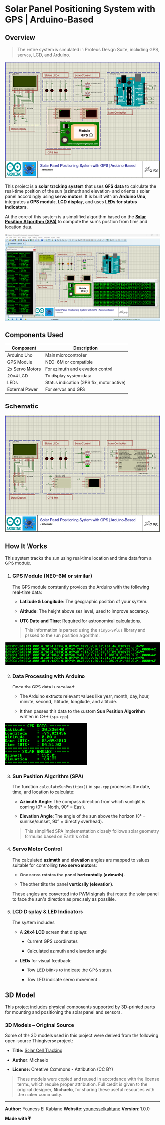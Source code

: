 ﻿# Solar Panel Positioning System with GPS | Arduino-Based

## Overview
> The entire system is simulated in Proteus Design Suite, including GPS, servos, LCD, and Arduino.

![Simulation](https://github.com/youness-el-kabtane/Solar-Panel-Positioning-System-with-GPS-Arduino-Based/blob/91e7d0451814cadda96cdbafb89b83d9f8f5630d/image/image1.png) 

This project is a **solar tracking system** that uses **GPS data** to calculate the real-time position of the sun (azimuth and elevation) and orients a solar panel accordingly using **servo motors**. It is built with an **Arduino Uno**, integrates a **GPS module**, **LCD display**, and uses **LEDs for status indicators**.

At the core of this system is a simplified algorithm based on the **[Solar Position Algorithm (SPA)](https://midcdmz.nrel.gov/spa/)** to compute the sun's position from time and location data.

![Simulation](https://github.com/youness-el-kabtane/Solar-Panel-Positioning-System-with-GPS-Arduino-Based/blob/35853b0ba3b8db147bef0a6d393176bcba101068/image/image2.png) 

## Components Used
| Component          | Description                               
|--------------------|------------------------------------------
| Arduino Uno        | Main microcontroller                      
| GPS Module         | NEO-6M or compatible                      
| 2x Servo Motors    | For azimuth and elevation control         
| 20x4 LCD           | To display system data                    
| LEDs               | Status indication (GPS fix, motor active) 
| External Power     | For servos and GPS                        

## Schematic 

![Schematic](https://github.com/youness-el-kabtane/Solar-Panel-Positioning-System-with-GPS-Arduino-Based/blob/35853b0ba3b8db147bef0a6d393176bcba101068/image/image5.png) 

## How It Works
This system tracks the sun using real-time location and time data from a GPS module. 

1.  ### GPS Module (NEO-6M or similar)
    
    The GPS module constantly provides the Arduino with the following real-time data:
    
    -   **Latitude & Longitude**: The geographic position of your system.
        
    -   **Altitude**: The height above sea level, used to improve accuracy.
        
    -   **UTC Date and Time**: Required for astronomical calculations.
        
    
    > This information is parsed using the `TinyGPSPlus` library and passed to the sun position algorithm.

![GPS Monitor](https://github.com/youness-el-kabtane/Solar-Panel-Positioning-System-with-GPS-Arduino-Based/blob/35853b0ba3b8db147bef0a6d393176bcba101068/image/image3.png) 

2.  ### Data Processing with Arduino
    
    Once the GPS data is received:
    
    -   The Arduino extracts relevant values like year, month, day, hour, minute, second, latitude, longitude, and altitude.
        
    -   It then passes this data to the custom **Sun Position Algorithm** written in C++ (`spa.cpp`).

![Serial Monitor](https://github.com/youness-el-kabtane/Solar-Panel-Positioning-System-with-GPS-Arduino-Based/blob/35853b0ba3b8db147bef0a6d393176bcba101068/image/image4.png) 
        
3.  ### Sun Position Algorithm (SPA)
    
    The function `calculateSunPosition()` in `spa.cpp` processes the date, time, and location to calculate:
    
    -   **Azimuth Angle**: The compass direction from which sunlight is coming (0° = North, 90° = East).
        
    -   **Elevation Angle**: The angle of the sun above the horizon (0° = sunrise/sunset, 90° = directly overhead).
       
    > This simplified SPA implementation closely follows solar geometry formulas based on Earth's orbit.
    
4.  ### Servo Motor Control
    
    The calculated **azimuth** and **elevation** angles are mapped to values suitable for controlling **two servo motors**:
    
    -   One servo rotates the panel **horizontally (azimuth)**.
        
    -   The other tilts the panel **vertically (elevation)**.
        
    These angles are converted into PWM signals that rotate the solar panel to face the sun's direction as precisely as possible.
    
5.  ### LCD Display & LED Indicators
    
    The system includes:
    
    -   A **20x4 LCD** screen that displays:
        
        -   Current GPS coordinates
            
        -   Calculated azimuth and elevation angle
            
    -   **LEDs** for visual feedback:
        
        -   Tow LED blinks to indicate the GPS status.
            
        -   Tow LED indicate servo movement .

## 3D Model 

This project includes physical components supported by 3D-printed parts for mounting and positioning the solar panel and sensors.

### 3D Models – Original Source

Some of the 3D models used in this project were derived from the following open-source Thingiverse project:

-   **Title:** [Solar Cell Tracking](https://www.thingiverse.com/thing:2939509/files)
    
-   **Author:** Michaelo
    
-   **License:** Creative Commons - Attribution (CC BY)
    

> These models were copied and reused in accordance with the license terms, which require proper attribution. Full credit is given to the original designer, **Michaelo**, for sharing these useful resources with the maker community.

----
**Author:** Youness El Kabtane
**Website:** [younesselkabtane](https://sites.google.com/view/younesselkabtane/home?authuser=1)
**Version:** 1.0.0

**Made with 💗**
